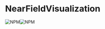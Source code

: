 # NearFieldVisualization
<img alt="NPM" src="https://img.shields.io/badge/version-1.0-green"><img alt="NPM" src="https://img.shields.io/badge/author-THY-yellowgreen">
